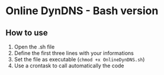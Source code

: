 # Online DynDNS - Bash version

## How to use 
1. Open the .sh file
2. Define the first three lines with your informations
3. Set the file as executable (`chmod +x OnlineDynDNS.sh`)
4. Use a crontask to call automatically the code 